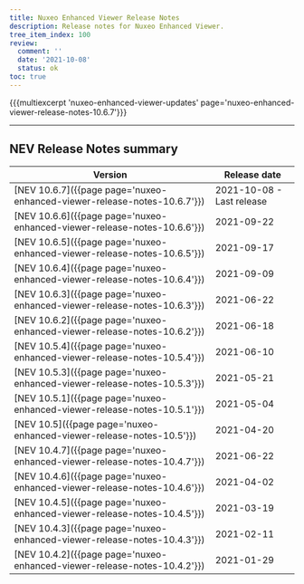 ```yaml
---
title: Nuxeo Enhanced Viewer Release Notes
description: Release notes for Nuxeo Enhanced Viewer.
tree_item_index: 100
review:
  comment: ''
  date: '2021-10-08'
  status: ok
toc: true
---
```



{{{multiexcerpt 'nuxeo-enhanced-viewer-updates' page='nuxeo-enhanced-viewer-release-notes-10.6.7'}}}

---

## NEV Release Notes summary

| Version                                                                       | Release date                                                               |
| ----------------------------------------------------------------------------- | -------------------------------------------------------------------------- |
| [NEV 10.6.7]({{page page='nuxeo-enhanced-viewer-release-notes-10.6.7'}})      | 2021-10-08 - Last release                                                  |
| [NEV 10.6.6]({{page page='nuxeo-enhanced-viewer-release-notes-10.6.6'}})      | 2021-09-22                                                                 |
| [NEV 10.6.5]({{page page='nuxeo-enhanced-viewer-release-notes-10.6.5'}})      | 2021-09-17                                                                 |
| [NEV 10.6.4]({{page page='nuxeo-enhanced-viewer-release-notes-10.6.4'}})      | 2021-09-09                                                                 |
| [NEV 10.6.3]({{page page='nuxeo-enhanced-viewer-release-notes-10.6.3'}})      | 2021-06-22                                                                 |
| [NEV 10.6.2]({{page page='nuxeo-enhanced-viewer-release-notes-10.6.2'}})      | 2021-06-18                                                                 |
| [NEV 10.5.4]({{page page='nuxeo-enhanced-viewer-release-notes-10.5.4'}})      | 2021-06-10                                                                 |
| [NEV 10.5.3]({{page page='nuxeo-enhanced-viewer-release-notes-10.5.3'}})      | 2021-05-21                                                                 |
| [NEV 10.5.1]({{page page='nuxeo-enhanced-viewer-release-notes-10.5.1'}})      | 2021-05-04                                                                 |
| [NEV 10.5]({{page page='nuxeo-enhanced-viewer-release-notes-10.5'}})          | 2021-04-20                                                                 |
| [NEV 10.4.7]({{page page='nuxeo-enhanced-viewer-release-notes-10.4.7'}})      | 2021-06-22                                                                 |
| [NEV 10.4.6]({{page page='nuxeo-enhanced-viewer-release-notes-10.4.6'}})      | 2021-04-02                                                                 |
| [NEV 10.4.5]({{page page='nuxeo-enhanced-viewer-release-notes-10.4.5'}})      | 2021-03-19                                                                 |
| [NEV 10.4.3]({{page page='nuxeo-enhanced-viewer-release-notes-10.4.3'}})      | 2021-02-11                                                                 |
| [NEV 10.4.2]({{page page='nuxeo-enhanced-viewer-release-notes-10.4.2'}})      | 2021-01-29                                                                 |
